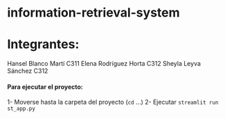 # information-retrieval-system
#


# Integrantes:
Hansel Blanco Martí C311
Elena Rodríguez Horta C312
Sheyla Leyva Sánchez C312


#### Para ejecutar el proyecto:
1- Moverse hasta la carpeta del proyecto (`cd` ...)
2- Ejecutar `streamlit run st_app.py`